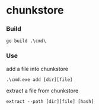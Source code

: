 # chunkstore

### Build
```
go build .\cmd\
```
### Use
add a file into chunkstore
```
.\cmd.exe add [dir][file]
```

extract a file from chunkstore
```
extract --path [dir][file] [hash]
```
